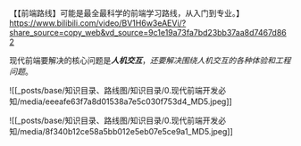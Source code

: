 【【前端路线】可能是最全最科学的前端学习路线，从入门到专业。】 https://www.bilibili.com/video/BV1H6w3eAEVi/?share_source=copy_web&vd_source=9c1e19a73fa7bd23bb37aa8d7467d862

现代前端要解决的核心问题是***人机交互***，*还要解决围绕人机交互的各种体验和工程问题*。

![[_posts/base/知识目录、路线图/知识目录/0.现代前端开发必知/media/eeeafe63f7a8d01538a7e5c030f753d4_MD5.jpeg]]

![[_posts/base/知识目录、路线图/知识目录/0.现代前端开发必知/media/8f340b12ce58a5bb012e5eb07e5ce9a1_MD5.jpeg]]


